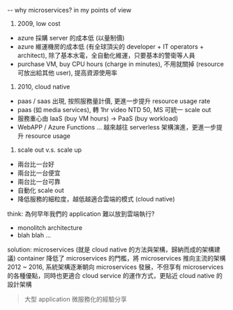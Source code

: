 
--
why microservices? in my points of view

1. 2009, low cost
- azure 採購 server 的成本低 (以量制價)
- azure 維運機房的成本低 (有全球頂尖的 developer + IT operators + architect), 除了基本水電，全自動化維運，只要基本的警衛等人員
- purchase VM, buy CPU hours (charge in minutes), 不用就關掉 (resource 可放出給其他 user), 提高資源使用率


1. 2010, cloud native
- paas / saas 出現, 按照服務量計價, 更進一步提升 resource usage rate
- paas (如 media services), 轉 1hr video NTD 50, MS 可統一 scale out
- 服務重心由 IaaS (buy VM hours) -> PaaS (buy workload)
- WebAPP / Azure Functions ... 越來越往 serverless 架構演進，更進一步提升 resource usage

1. scale out v.s. scale up
- 兩台比一台好
- 兩台比一台便宜
- 兩台比一台可靠
- 自動化 scale out
- 降低服務的細粒度，越低越適合雲端的模式 (cloud native)

think: 為何早年我們的 application 難以放到雲端執行?
- monolitch architecture
- blah blah ...

solution: microservices (就是 cloud native 的方法與架構，歸納而成的架構建議)
container 降低了 microservices 的門檻，將 microservices 推向主流的架構
2012 ~ 2016, 系統架構逐漸朝向 microservices 發展，不但享有 microservices 的各種優點，同時也更適合 cloud service 的運作方式，更貼近 cloud native 的
設計架構

> 大型 application 微服務化的經驗分享